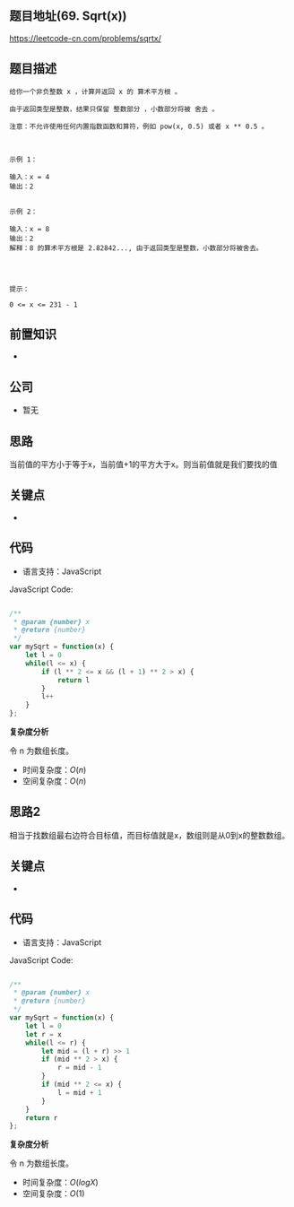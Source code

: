 
## 题目地址(69. Sqrt(x))

https://leetcode-cn.com/problems/sqrtx/

## 题目描述

```
给你一个非负整数 x ，计算并返回 x 的 算术平方根 。

由于返回类型是整数，结果只保留 整数部分 ，小数部分将被 舍去 。

注意：不允许使用任何内置指数函数和算符，例如 pow(x, 0.5) 或者 x ** 0.5 。

 

示例 1：

输入：x = 4
输出：2


示例 2：

输入：x = 8
输出：2
解释：8 的算术平方根是 2.82842..., 由于返回类型是整数，小数部分将被舍去。


 

提示：

0 <= x <= 231 - 1
```

## 前置知识

- 

## 公司

- 暂无

## 思路

当前值的平方小于等于x，当前值+1的平方大于x。则当前值就是我们要找的值

## 关键点

-  

## 代码

- 语言支持：JavaScript

JavaScript Code:

```javascript

/**
 * @param {number} x
 * @return {number}
 */
var mySqrt = function(x) {
    let l = 0
    while(l <= x) {
        if (l ** 2 <= x && (l + 1) ** 2 > x) {
            return l
        }
        l++
    }
};

```


**复杂度分析**

令 n 为数组长度。

- 时间复杂度：$O(n)$
- 空间复杂度：$O(n)$

## 思路2

相当于找数组最右边符合目标值，而目标值就是x，数组则是从0到x的整数数组。

## 关键点

-  

## 代码

- 语言支持：JavaScript

JavaScript Code:

```javascript

/**
 * @param {number} x
 * @return {number}
 */
var mySqrt = function(x) {
    let l = 0
    let r = x
    while(l <= r) {
        let mid = (l + r) >> 1
        if (mid ** 2 > x) {
            r = mid - 1
        }
        if (mid ** 2 <= x) {
            l = mid + 1
        }
    }
    return r
};

```


**复杂度分析**

令 n 为数组长度。

- 时间复杂度：$O(logX)$
- 空间复杂度：$O(1)$





